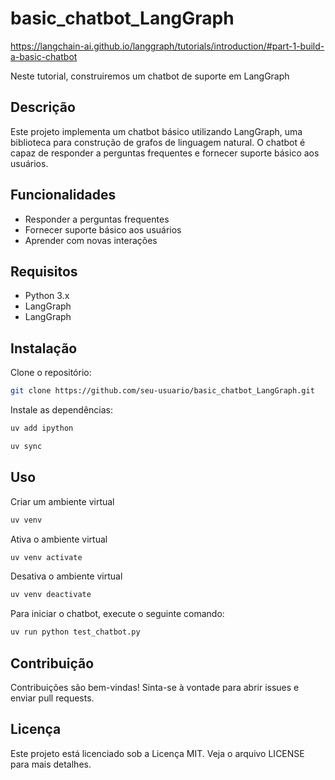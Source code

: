 # basic_chatbot_LangGraph

https://langchain-ai.github.io/langgraph/tutorials/introduction/#part-1-build-a-basic-chatbot

Neste tutorial, construiremos um chatbot de suporte em LangGraph

## Descrição

Este projeto implementa um chatbot básico utilizando LangGraph, uma biblioteca para construção de grafos de linguagem natural. O chatbot é capaz de responder a perguntas frequentes e fornecer suporte básico aos usuários.

## Funcionalidades

- Responder a perguntas frequentes
- Fornecer suporte básico aos usuários
- Aprender com novas interações

## Requisitos

- Python 3.x
- LangGraph
- LangGraph

## Instalação

Clone o repositório:

```bash
git clone https://github.com/seu-usuario/basic_chatbot_LangGraph.git
```

Instale as dependências:

```bash
uv add ipython
```

```bash
uv sync
```

## Uso

Criar um ambiente virtual

```bash
uv venv
```

Ativa o ambiente virtual

```bash
uv venv activate
```

Desativa o ambiente virtual

```bash
uv venv deactivate
```

Para iniciar o chatbot, execute o seguinte comando:

```bash
uv run python test_chatbot.py
```

## Contribuição

Contribuições são bem-vindas! Sinta-se à vontade para abrir issues e enviar pull requests.

## Licença

Este projeto está licenciado sob a Licença MIT. Veja o arquivo LICENSE para mais detalhes.
